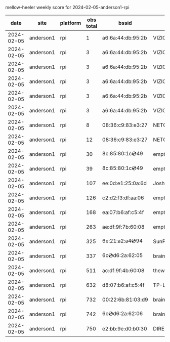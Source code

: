 mellow-heeler weekly score for 2024-02-05-anderson1-rpi

|date|site|platform|obs total|bssid|ssid|lat|lng|
|--|--|--|--|--|--|--|--|
|2024-02-05|anderson1|rpi|1|a6:6a:44:db:95:2b|VIZIOCastAudio1539|40.41746|-122.24048|
|2024-02-05|anderson1|rpi|3|a6:6a:44:db:95:2b|VIZIOCastAudio1801|40.41746|-122.24048|
|2024-02-05|anderson1|rpi|3|a6:6a:44:db:95:2b|VIZIOCastAudio5540|40.41746|-122.24048|
|2024-02-05|anderson1|rpi|3|a6:6a:44:db:95:2b|VIZIOCastAudio7590|40.41746|-122.24048|
|2024-02-05|anderson1|rpi|3|a6:6a:44:db:95:2b|VIZIOCastAudio6248|40.41746|-122.24048|
|2024-02-05|anderson1|rpi|3|a6:6a:44:db:95:2b|VIZIOCastAudio7960|40.41746|-122.24048|
|2024-02-05|anderson1|rpi|8|08:36:c9:83:e3:27|NETGEAR34|40.41746|-122.24048|
|2024-02-05|anderson1|rpi|12|08:36:c9:83:e3:27|NETGEAR34|40.41746|-122.24048|
|2024-02-05|anderson1|rpi|30|8c:85:80:1c:cd:49|empty_ssid|40.41746|-122.24048|
|2024-02-05|anderson1|rpi|39|8c:85:80:1c:cd:49|empty_ssid|40.41746|-122.24048|
|2024-02-05|anderson1|rpi|107|ee:0d:e1:25:0a:6d|JoshLily|40.41746|-122.24048|
|2024-02-05|anderson1|rpi|126|c2:d2:f3:df:aa:06|empty_ssid|40.41746|-122.24048|
|2024-02-05|anderson1|rpi|168|ea:07:b6:af:c5:4f|empty_ssid|40.41746|-122.24048|
|2024-02-05|anderson1|rpi|263|ae:df:9f:7b:60:08|empty_ssid|40.41746|-122.24048|
|2024-02-05|anderson1|rpi|325|6e:21:a2:a4:cd:94|SunPower21450|40.41746|-122.24048|
|2024-02-05|anderson1|rpi|337|6c:cd:d6:2a:62:05|braingang2_5GEXT|40.41746|-122.24048|
|2024-02-05|anderson1|rpi|511|ac:df:9f:4b:60:08|theweef|40.41746|-122.24048|
|2024-02-05|anderson1|rpi|632|d8:07:b6:af:c5:4f|TP-Link_C54F|40.41746|-122.24048|
|2024-02-05|anderson1|rpi|732|00:22:6b:81:03:d9|braingang2|40.41746|-122.24048|
|2024-02-05|anderson1|rpi|742|6c:cd:d6:2a:62:06|braingang2_2GEXT|40.41746|-122.24048|
|2024-02-05|anderson1|rpi|750|e2:bb:9e:d0:b0:30|DIRECT-9ED03030|40.41746|-122.24048|
